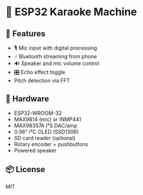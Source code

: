 # 🎤 ESP32 Karaoke Machine

## 🔧 Features
- 🎙️ Mic input with digital processing
- 🎶 Bluetooth streaming from phone
- 🔊 Speaker and mic volume control
- 🎛️ Echo effect toggle
- Pitch detection via FFT

## 🛒 Hardware
- ESP32-WROOM-32
- MAX9814 (mic) or INMP441
- MAX98357A I²S DAC/amp
- 0.96" I²C OLED (SSD1306)
- SD card reader (optional)
- Rotary encoder + pushbuttons
- Powered speaker

## 📦 License
MIT
